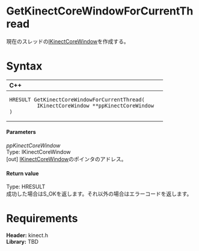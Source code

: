 GetKinectCoreWindowForCurrentThread  
===================================  

現在のスレッドの[IKinectCoreWindow](../Interfaces/IKinectCoreWindow_Interface.md)を作成する。 <span id="syntaxSection"></span>

Syntax  
======  

<table>
<colgroup>
<col width="100%" />
</colgroup>
<thead>
<tr class="header">
<th align="left">C++</th>
</tr>
</thead>
<tbody>
<tr class="odd">
<td align="left"><pre><code>HRESULT GetKinectCoreWindowForCurrentThread(  
         IKinectCoreWindow **ppKinectCoreWindow  
)</code></pre></td>
</tr>
</tbody>
</table>

<span id="ID4EK"></span>
#### Parameters  

*ppKinectCoreWindow*    
Type: IKinectCoreWindow  
[out] [IKinectCoreWindow](../Interfaces/IKinectCoreWindow_Interface.md)のポインタのアドレス。  

<span id="ID4ER"></span>
#### Return value  

Type: HRESULT  
成功した場合はS\_OKを返します。それ以外の場合はエラーコードを返します。  

<span id="requirements"></span>

Requirements  
============  

**Header:** kinect.h  
**Library:** TBD  



<!--Please do not edit the data in the comment block below.-->
<!--
TOCTitle : GetKinectCoreWindowForCurrentThread
RLTitle : GetKinectCoreWindowForCurrentThread
KeywordK : GetKinectCoreWindowForCurrentThread
KeywordF : GetKinectCoreWindowForCurrentThread
KeywordF : Microsoft.Kinect.kinect.GetKinectCoreWindowForCurrentThread(IKinectCoreWindow@)
KeywordA : M:Microsoft.Kinect.kinect.GetKinectCoreWindowForCurrentThread(IKinectCoreWindow@)
AssetID : M:Microsoft.Kinect.kinect.GetKinectCoreWindowForCurrentThread(IKinectCoreWindow@)
Locale : en-us
CommunityContent : 1
APIType : Managed
APILocation : 
APIName : Microsoft.Kinect.kinect.GetKinectCoreWindowForCurrentThread
TargetOS : Windows
TopicType : kbSyntax
DevLang : C++
DocSet : K4Wv2
ProjType : K4Wv2Proj
Technology : Kinect for Windows
Product : Kinect for Windows SDK v2
productversion : 20
-->
